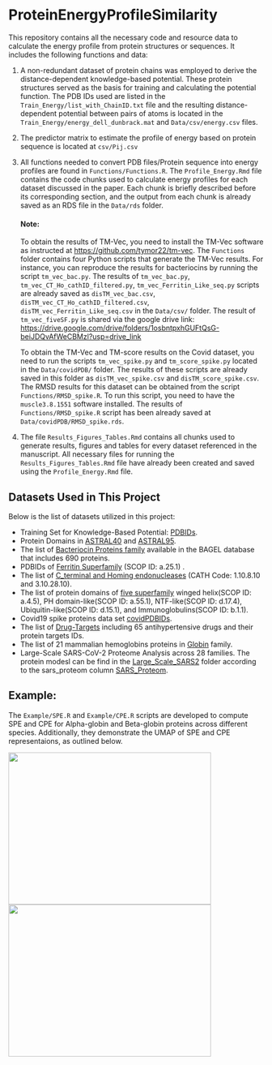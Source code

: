 # ProteinEnergyProfileSimilarity
This repository contains all the necessary code and resource data to calculate the energy profile from protein structures or sequences. It includes the following functions and data:

1. A non-redundant dataset of protein chains was employed to derive the distance-dependent knowledge-based potential. These protein structures served as the basis for training and calculating the potential function. The PDB IDs used are listed in the `Train_Energy/list_with_ChainID.txt` file and the resulting distance-dependent potential between pairs of atoms is located in the `Train_Energy/energy_dell_dunbrack.mat` and `Data/csv/energy.csv` files.

2. The predictor matrix to estimate the profile of energy based on protein sequence is located at `csv/Pij.csv`

3. All functions needed to convert PDB files/Protein sequence into energy profiles are found in `Functions/Functions.R`. The `Profile_Energy.Rmd` file contains the code chunks used to calculate energy profiles for each dataset discussed in the paper. Each chunk is briefly described before its corresponding section, and the output from each chunk is already saved as an RDS file in the `Data/rds` folder.

    #### Note:
   To obtain the results of TM-Vec, you need to install the TM-Vec software as instructed at https://github.com/tymor22/tm-vec. The `Functions` folder contains four Python scripts that generate the TM-Vec results. For instance, you can reproduce the results for bacteriocins by running the script `tm_vec_bac.py`. The results of `tm_vec_bac.py`, `tm_vec_CT_Ho_cathID_filtered.py`, `tm_vec_Ferritin_Like_seq.py` scripts are already saved  as `disTM_vec_bac.csv`, `disTM_vec_CT_Ho_cathID_filtered.csv`, `disTM_vec_Ferritin_Like_seq.csv` in the `Data/csv/` folder. The result of `tm_vec_fiveSF.py` is shared via the google drive link:
   https://drive.google.com/drive/folders/1osbntpxhGUFtQsG-beiJDQvAfWeCBMzl?usp=drive_link
   

   To obtain the TM-Vec and TM-score results on the Covid dataset, you need to run the scripts `tm_vec_spike.py` and `tm_score_spike.py` located in the `Data/covidPDB/` folder. The results of these scripts are already saved in this folder as `disTM_vec_spike.csv` and `disTM_score_spike.csv`. The RMSD results for this dataset can be obtained from the script `Functions/RMSD_spike.R`. To run this script, you need to have the `muscle3.8.1551` software installed. The results of `Functions/RMSD_spike.R` script has been already saved at `Data/covidPDB/RMSD_spike.rds`.

5. The file `Results_Figures_Tables.Rmd` contains all chunks used to generate results, figures and tables for every dataset referenced in the manuscript. All necessary files for running the `Results_Figures_Tables.Rmd` file have already been created and saved using the `Profile_Energy.Rmd` file.

 ## Datasets Used in This Project
Below is the list of datasets utilized in this project:

- Training Set for Knowledge-Based Potential: [PDBIDs](Train_Energy/list_with_chainID_rm_Olaps.txt).
- Protein Domains in [ASTRAL40](Data/csv/astral-scopedom-seqres-gd-sel-gs-bib-40-2.08.fa) and [ASTRAL95](Data/csv/astral-scopedom-seqres-gd-sel-gs-bib-95-2.08.fa).
- The list of [Bacteriocin Proteins family](Data/csv/Bacteriocin.csv) available in the BAGEL database that includes 690 proteins.
- PDBIDs of [Ferritin Superfamily](Data/csv/Ferritin_Like_seq.csv) (SCOP ID: a.25.1) .
- The list of [C_terminal and Homing endonucleases](Data/csv/CT_Ho_cathID.csv) (CATH Code: 1.10.8.10 and 3.10.28.10).
- The list of protein domains of [five superfamily](Data/csv/fiveSF.csv) winged helix(SCOP ID: a.4.5), PH domain-like(SCOP ID: a.55.1), NTF-like(SCOP ID: d.17.4), Ubiquitin-like(SCOP ID: d.15.1), and Immunoglobulins(SCOP ID: b.1.1).
- Covid19 spike proteins data set [covidPDBIDs](Data/covidPDB/).
- The list of [Drug-Targets](Data/csv/41467_2019_9186_MOESM4_ESM.xlsx) including 65 antihypertensive drugs and their protein targets IDs.
- The list of 21 mammalian hemoglobins proteins in [Globin](Data/Globin/Globin.csv) family.
- Large-Scale SARS-CoV-2 Proteome Analysis across 28 families. The protein modesl can be find in the [Large_Scale_SARS2](Data/Large_Scale_SARS2) folder according to the sars_proteom column [SARS_Proteom](Data/Large_Scale_SARS2/sars_proteom.csv).

 ## Example:
The `Example/SPE.R` and `Example/CPE.R` scripts are developed to compute SPE and CPE for Alpha-globin and Beta-globin proteins across different species. Additionally, they demonstrate the UMAP of SPE and CPE representaions, as outlined below.

<img src="https://github.com/user-attachments/assets/ac22e365-eff8-4bbb-9456-a3dcd63fac65" width="400" height="300">
<img src="https://github.com/user-attachments/assets/019e55bd-d082-4a32-86d4-ee01c701899e" width="400" height="300">

